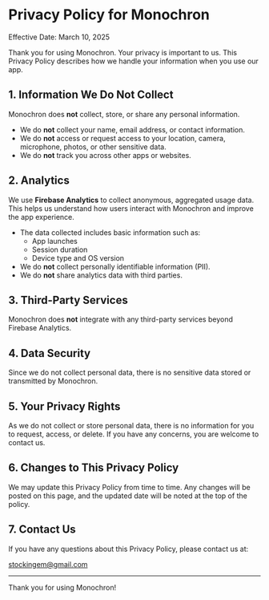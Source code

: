 # Privacy Policy for Monochron

Effective Date: March 10, 2025

Thank you for using Monochron. Your privacy is important to us. This Privacy Policy describes how we handle your information when you use our app.

## 1. Information We Do Not Collect

Monochron does **not** collect, store, or share any personal information.

- We do **not** collect your name, email address, or contact information.
- We do **not** access or request access to your location, camera, microphone, photos, or other sensitive data.
- We do **not** track you across other apps or websites.

## 2. Analytics

We use **Firebase Analytics** to collect anonymous, aggregated usage data. This helps us understand how users interact with Monochron and improve the app experience.

- The data collected includes basic information such as:
  - App launches
  - Session duration
  - Device type and OS version
- We do **not** collect personally identifiable information (PII).
- We do **not** share analytics data with third parties.

## 3. Third-Party Services

Monochron does **not** integrate with any third-party services beyond Firebase Analytics.

## 4. Data Security

Since we do not collect personal data, there is no sensitive data stored or transmitted by Monochron.

## 5. Your Privacy Rights

As we do not collect or store personal data, there is no information for you to request, access, or delete. If you have any concerns, you are welcome to contact us.

## 6. Changes to This Privacy Policy

We may update this Privacy Policy from time to time. Any changes will be posted on this page, and the updated date will be noted at the top of the policy.

## 7. Contact Us

If you have any questions about this Privacy Policy, please contact us at:

[stockingem@gmail.com](mailto:stockingem@gmail.com)

---

Thank you for using Monochron!

